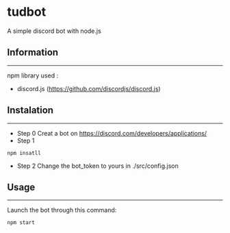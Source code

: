 # tudbot
A simple discord bot with node.js

## Information
***
npm library used :
- discord.js (https://github.com/discordjs/discord.js)

## Instalation
***
* Step 0
Creat a bot on https://discord.com/developers/applications/
* Step 1
```
npm insatll
```
* Step 2
Change the bot_token to yours in ./src/config.json

## Usage
***
Launch the bot through this command:
```
npm start
```